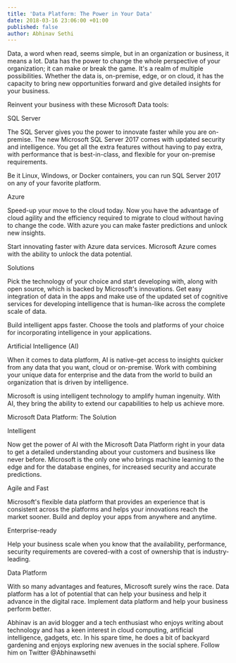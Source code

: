 ```yaml
---
title: 'Data Platform: The Power in Your Data'
date: 2018-03-16 23:06:00 +01:00
published: false
author: Abhinav Sethi
---
```


Data, a word when read, seems simple, but in an organization or business, it means a lot. Data has the power to change the whole perspective of your organization; it can make or break the game. It's a realm of multiple possibilities. Whether the data is, on-premise, edge, or on cloud, it has the capacity to bring new opportunities forward and give detailed insights for your business.

Reinvent your business with these Microsoft Data tools:

SQL Server

The SQL Server gives you the power to innovate faster while you are on-premise. The new Microsoft SQL Server 2017 comes with updated security and intelligence. You get all the extra features without having to pay extra, with performance that is best-in-class, and flexible for your on-premise requirements.

Be it Linux, Windows, or Docker containers, you can run SQL Server 2017 on any of your favorite platform.

Azure

Speed-up your move to the cloud today. Now you have the advantage of cloud agility and the efficiency required to migrate to cloud without having to change the code. With azure you can make faster predictions and unlock new insights.

Start innovating faster with Azure data services. Microsoft Azure comes with the ability to unlock the data potential.

Solutions

Pick the technology of your choice and start developing with, along with open source, which is backed by Microsoft's innovations. Get easy integration of data in the apps and make use of the updated set of cognitive services for developing intelligence that is human-like across the complete scale of data.

Build intelligent apps faster. Choose the tools and platforms of your choice for incorporating intelligence in your applications.

Artificial Intelligence (AI)

When it comes to data platform, AI is native-get access to insights quicker from any data that you want, cloud or on-premise. Work with combining your unique data for enterprise and the data from the world to build an organization that is driven by intelligence.

Microsoft is using intelligent technology to amplify human ingenuity. With AI, they bring the ability to extend our capabilities to help us achieve more.

Microsoft Data Platform: The Solution

Intelligent

Now get the power of AI with the Microsoft Data Platform right in your data to get a detailed understanding about your customers and business like never before. Microsoft is the only one who brings machine learning to the edge and for the database engines, for increased security and accurate predictions.

Agile and Fast

Microsoft's flexible data platform that provides an experience that is consistent across the platforms and helps your innovations reach the market sooner. Build and deploy your apps from anywhere and anytime.

Enterprise-ready

Help your business scale when you know that the availability, performance, security requirements are covered-with a cost of ownership that is industry-leading.

Data Platform

With so many advantages and features, Microsoft surely wins the race. Data platform has a lot of potential that can help your business and help it advance in the digital race. Implement data platform and help your business perform better.

Abhinav is an avid blogger and a tech enthusiast who enjoys writing about technology and has a keen interest in cloud computing, artificial intelligence, gadgets, etc. In his spare time, he does a bit of backyard gardening and enjoys exploring new avenues in the social sphere. Follow him on Twitter @Abhinawsethi